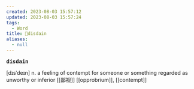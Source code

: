 ```yaml
---
created: 2023-08-03 15:57:12
updated: 2023-08-03 15:57:24
tags:
  - Word
title: 📖disdain
aliases:
  - null
---
```


<pre><strong>disdain</strong></pre>
[dɪsˈdeɪn]
n. a feeling of contempt for someone or something regarded as unworthy or inferior [[鄙视]]
[[opprobrium]], [[contempt]]
